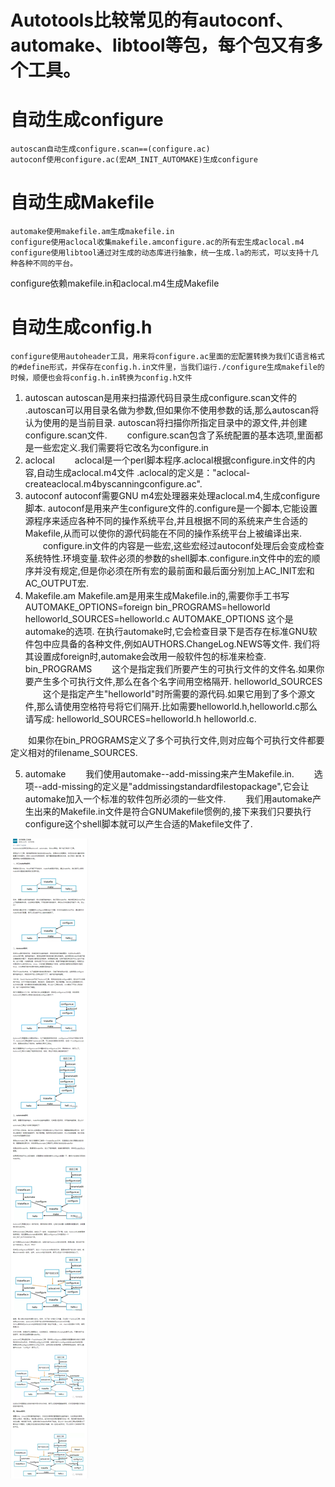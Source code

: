 #   Autotools比较常见的有autoconf、automake、libtool等包，每个包又有多个工具。

#   自动生成configure
    autoscan自动生成configure.scan==(configure.ac)
    autoconf使用configure.ac(宏AM_INIT_AUTOMAKE)生成configure

#   自动生成Makefile
    automake使用makefile.am生成makefile.in
    configure使用aclocal收集makefile.amconfigure.ac的所有宏生成aclocal.m4
    configure使用libtool通过对生成的动态库进行抽象，统一生成.la的形式，可以支持十几种各种不同的平台。

configure依赖makefile.in和aclocal.m4生成Makefile

#   自动生成config.h
    configure使用autoheader工具，用来将configure.ac里面的宏配置转换为我们C语言格式的#define形式，并保存在config.h.in文件里，当我们运行./configure生成makefile的时候，顺便也会将config.h.in转换为config.h文件


1. autoscan
    autoscan是用来扫描源代码目录生成configure.scan文件的
    .autoscan可以用目录名做为参数,但如果你不使用参数的话,那么autoscan将认为使用的是当前目录.
    autoscan将扫描你所指定目录中的源文件,并创建configure.scan文件.
　　configure.scan包含了系统配置的基本选项,里面都是一些宏定义.我们需要将它改名为configure.in
2. aclocal
　　aclocal是一个perl脚本程序.aclocal根据configure.in文件的内容,自动生成aclocal.m4文件
    .aclocal的定义是："aclocal-createaclocal.m4byscanningconfigure.ac".
3. autoconf
    autoconf需要GNU m4宏处理器来处理aclocal.m4,生成configure脚本.
    autoconf是用来产生configure文件的.configure是一个脚本,它能设置源程序来适应各种不同的操作系统平台,并且根据不同的系统来产生合适的Makefile,从而可以使你的源代码能在不同的操作系统平台上被编译出来.
　　configure.in文件的内容是一些宏,这些宏经过autoconf处理后会变成检查系统特性.环境变量.软件必须的参数的shell脚本.configure.in文件中的宏的顺序并没有规定,但是你必须在所有宏的最前面和最后面分别加上AC_INIT宏和AC_OUTPUT宏.
4. Makefile.am
    Makefile.am是用来生成Makefile.in的,需要你手工书写
    AUTOMAKE_OPTIONS=foreign
    bin_PROGRAMS=helloworld
    helloworld_SOURCES=helloworld.c
    AUTOMAKE_OPTIONS    这个是 automake的选项.
    在执行automake时,它会检查目录下是否存在标准GNU软件包中应具备的各种文件,例如AUTHORS.ChangeLog.NEWS等文件.
    我们将其设置成foreign时,automake会改用一般软件包的标准来检查.
    bin_PROGRAMS
　　这个是指定我们所要产生的可执行文件的文件名.如果你要产生多个可执行文件,那么在各个名字间用空格隔开.
    helloworld_SOURCES
　　这个是指定产生"helloworld"时所需要的源代码.如果它用到了多个源文件,那么请使用空格符号将它们隔开.比如需要helloworld.h,helloworld.c那么请写成:
    helloworld_SOURCES=helloworld.h helloworld.c.
    
　　如果你在bin_PROGRAMS定义了多个可执行文件,则对应每个可执行文件都要定义相对的filename_SOURCES.

5. automake
　　我们使用automake--add-missing来产生Makefile.in.
　　选项--add-missing的定义是"addmissingstandardfilestopackage",它会让automake加入一个标准的软件包所必须的一些文件.
　　我们用automake产生出来的Makefile.in文件是符合GNUMakefile惯例的,接下来我们只要执行configure这个shell脚本就可以产生合适的Makefile文件了.

![自动化构建Makefile](1.png)